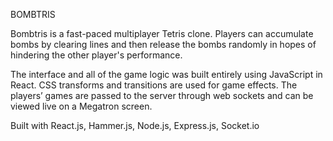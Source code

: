 BOMBTRIS

Bombtris is a fast-paced multiplayer Tetris clone. Players can accumulate bombs by clearing lines and then release the bombs randomly in hopes of hindering the other player's performance.

The interface and all of the game logic was built entirely using JavaScript in React. CSS transforms and transitions are used for game effects. The players’ games are passed to the server through web sockets and can be viewed live on a Megatron screen.

Built with React.js, Hammer.js, Node.js, Express.js, Socket.io



